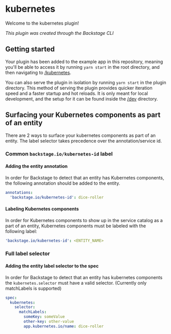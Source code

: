 # kubernetes

Welcome to the kubernetes plugin!

_This plugin was created through the Backstage CLI_

## Getting started

Your plugin has been added to the example app in this repository, meaning you'll be able to access it by running `yarn start` in the root directory, and then navigating to [/kubernetes](http://localhost:3000/kubernetes).

You can also serve the plugin in isolation by running `yarn start` in the plugin directory.
This method of serving the plugin provides quicker iteration speed and a faster startup and hot reloads.
It is only meant for local development, and the setup for it can be found inside the [/dev](./dev) directory.

## Surfacing your Kubernetes components as part of an entity

There are 2 ways to surface your kubernetes components as part of an entity.
The label selector takes precedence over the annotation/service id.

### Common `backstage.io/kubernetes-id` label

#### Adding the entity annotation

In order for Backstage to detect that an entity has Kubernetes components,
the following annotation should be added to the entity.

```yaml
annotations:
  'backstage.io/kubernetes-id': dice-roller
```

#### Labeling Kubernetes components

In order for Kubernetes components to show up in the service catalog
as a part of an entity, Kubernetes components must be labeled with the following label:

```yaml
'backstage.io/kubernetes-id': <ENTITY_NAME>
```

### Full label selector

#### Adding the entity label selector to the spec

In order for Backstage to detect that an entity has kubernetes components the `kubernetes.selector` must have a valid selector. (Currently only matchLabels is supported)

```yaml
spec:
  kubernetes:
    selector:
      matchLabels:
        someKey: someValue
        other-key: other-value
        app.kubernetes.io/name: dice-roller
```

